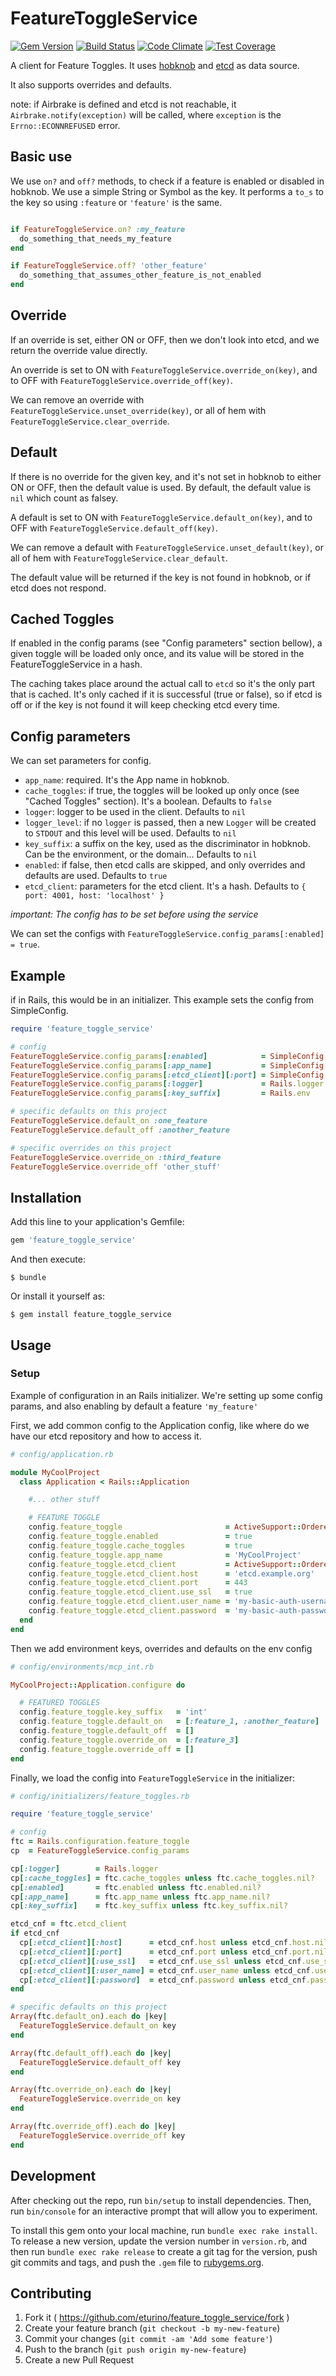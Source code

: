 # FeatureToggleService

[![Gem Version](https://badge.fury.io/rb/feature_toggle_service.svg)](http://badge.fury.io/rb/feature_toggle_service)
[![Build Status](https://travis-ci.org/eturino/feature_toggle_service.svg?branch=master)](https://travis-ci.org/eturino/feature_toggle_service)
[![Code Climate](https://codeclimate.com/github/eturino/feature_toggle_service/badges/gpa.svg)](https://codeclimate.com/github/eturino/feature_toggle_service)
[![Test Coverage](https://codeclimate.com/github/eturino/feature_toggle_service/badges/coverage.svg)](https://codeclimate.com/github/eturino/feature_toggle_service/coverage)

A client for Feature Toggles. It uses [hobknob](https://github.com/opentable/hobknob) and [etcd](https://github.com/coreos/etcd) as data source.

It also supports overrides and defaults.

note: if Airbrake is defined and etcd is not reachable, it `Airbrake.notify(exception)` will be called, where `exception` is the `Errno::ECONNREFUSED` error.

## Basic use

We use `on?` and `off?` methods, to check if a feature is enabled or disabled in hobknob. We use a simple String or Symbol as the key. It performs a `to_s` to the key so using `:feature` or `'feature'` is the same.

```ruby

if FeatureToggleService.on? :my_feature
  do_something_that_needs_my_feature
end

if FeatureToggleService.off? 'other_feature'
  do_something_that_assumes_other_feature_is_not_enabled
end

```

## Override

If an override is set, either ON or OFF, then we don't look into etcd, and we return the override value directly.
 
An override is set to ON with `FeatureToggleService.override_on(key)`, and to OFF with `FeatureToggleService.override_off(key)`.
 
We can remove an override with `FeatureToggleService.unset_override(key)`, or all of hem with `FeatureToggleService.clear_override`.


## Default

If there is no override for the given key, and it's not set in hobknob to either ON or OFF, then the default value is used. By default, the default value is `nil` which count as falsey.
 
A default is set to ON with `FeatureToggleService.default_on(key)`, and to OFF with `FeatureToggleService.default_off(key)`.
 
We can remove a default with `FeatureToggleService.unset_default(key)`, or all of hem with `FeatureToggleService.clear_default`.

The default value will be returned if the key is not found in hobknob, or if etcd does not respond.

## Cached Toggles

If enabled in the config params (see "Config parameters" section bellow), a given toggle will be loaded only once, and its value will be stored in the FeatureToggleService in a hash.

The caching takes place around the actual call to `etcd` so it's the only part that is cached. It's only cached if it is successful (true or false), so if etcd is off or if the key is not found it will keep checking etcd every time. 

## Config parameters

We can set parameters for config.

* `app_name`: required. It's the App name in hobknob.
* `cache_toggles`: if true, the toggles will be looked up only once (see "Cached Toggles" section). It's a boolean. Defaults to `false`
* `logger`: logger to be used in the client. Defaults to `nil`
* `logger_level`: if no `logger` is passed, then a new `Logger` will be created to `STDOUT` and this level will be used. Defaults to `nil` 
* `key_suffix`: a suffix on the key, used as the discriminator in hobknob. Can be the environment, or the domain...  Defaults to `nil`
* `enabled`: if false, then etcd calls are skipped, and only overrides and defaults are used. Defaults to `true`
* `etcd_client`: parameters for the etcd client. It's a hash. Defaults to `{ port: 4001, host: 'localhost' }`

*important: The config has to be set before using the service*

We can set the configs with `FeatureToggleService.config_params[:enabled] = true`.

 
## Example

if in Rails, this would be in an initializer. This example sets the config from SimpleConfig.

```ruby
require 'feature_toggle_service'

# config
FeatureToggleService.config_params[:enabled]            = SimpleConfig.for(:site).feature_toggle.enabled
FeatureToggleService.config_params[:app_name]           = SimpleConfig.for(:site).feature_toggle.app_name
FeatureToggleService.config_params[:etcd_client][:port] = SimpleConfig.for(:site).feature_toggle.etcd_client.port
FeatureToggleService.config_params[:logger]             = Rails.logger
FeatureToggleService.config_params[:key_suffix]         = Rails.env

# specific defaults on this project
FeatureToggleService.default_on :one_feature
FeatureToggleService.default_off :another_feature

# specific overrides on this project
FeatureToggleService.override_on :third_feature
FeatureToggleService.override_off 'other_stuff'
```

## Installation

Add this line to your application's Gemfile:

```ruby
gem 'feature_toggle_service'
```

And then execute:

    $ bundle

Or install it yourself as:

    $ gem install feature_toggle_service

## Usage

### Setup

Example of configuration in an Rails initializer. We're setting up some config params, and also enabling by default a feature `'my_feature'`


First, we add common config to the Application config, like where do we have our etcd repository and how to access it.

```ruby
# config/application.rb

module MyCoolProject
  class Application < Rails::Application

    #... other stuff

    # FEATURE TOGGLE
    config.feature_toggle                       = ActiveSupport::OrderedOptions.new
    config.feature_toggle.enabled               = true
    config.feature_toggle.cache_toggles         = true
    config.feature_toggle.app_name              = 'MyCoolProject'
    config.feature_toggle.etcd_client           = ActiveSupport::OrderedOptions.new
    config.feature_toggle.etcd_client.host      = 'etcd.example.org'
    config.feature_toggle.etcd_client.port      = 443
    config.feature_toggle.etcd_client.use_ssl   = true
    config.feature_toggle.etcd_client.user_name = 'my-basic-auth-username'
    config.feature_toggle.etcd_client.password  = 'my-basic-auth-password'
  end
end
```

Then we add environment keys, overrides and defaults on the env config

```ruby
# config/environments/mcp_int.rb

MyCoolProject::Application.configure do

  # FEATURED TOGGLES
  config.feature_toggle.key_suffix   = 'int'
  config.feature_toggle.default_on   = [:feature_1, :another_feature]
  config.feature_toggle.default_off  = []
  config.feature_toggle.override_on  = [:feature_3]
  config.feature_toggle.override_off = []
end

```

Finally, we load the config into `FeatureToggleService` in the initializer:

```ruby
# config/initializers/feature_toggles.rb

require 'feature_toggle_service'

# config
ftc = Rails.configuration.feature_toggle
cp  = FeatureToggleService.config_params

cp[:logger]        = Rails.logger
cp[:cache_toggles] = ftc.cache_toggles unless ftc.cache_toggles.nil?
cp[:enabled]       = ftc.enabled unless ftc.enabled.nil?
cp[:app_name]      = ftc.app_name unless ftc.app_name.nil?
cp[:key_suffix]    = ftc.key_suffix unless ftc.key_suffix.nil?

etcd_cnf = ftc.etcd_client
if etcd_cnf
  cp[:etcd_client][:host]      = etcd_cnf.host unless etcd_cnf.host.nil?
  cp[:etcd_client][:port]      = etcd_cnf.port unless etcd_cnf.port.nil?
  cp[:etcd_client][:use_ssl]   = etcd_cnf.use_ssl unless etcd_cnf.use_ssl.nil?
  cp[:etcd_client][:user_name] = etcd_cnf.user_name unless etcd_cnf.user_name.nil?
  cp[:etcd_client][:password]  = etcd_cnf.password unless etcd_cnf.password.nil?
end

# specific defaults on this project
Array(ftc.default_on).each do |key|
  FeatureToggleService.default_on key
end

Array(ftc.default_off).each do |key|
  FeatureToggleService.default_off key
end

Array(ftc.override_on).each do |key|
  FeatureToggleService.override_on key
end

Array(ftc.override_off).each do |key|
  FeatureToggleService.override_off key
end
```


## Development

After checking out the repo, run `bin/setup` to install dependencies. Then, run `bin/console` for an interactive prompt that will allow you to experiment.

To install this gem onto your local machine, run `bundle exec rake install`. To release a new version, update the version number in `version.rb`, and then run `bundle exec rake release` to create a git tag for the version, push git commits and tags, and push the `.gem` file to [rubygems.org](https://rubygems.org).

## Contributing

1. Fork it ( https://github.com/eturino/feature_toggle_service/fork )
2. Create your feature branch (`git checkout -b my-new-feature`)
3. Commit your changes (`git commit -am 'Add some feature'`)
4. Push to the branch (`git push origin my-new-feature`)
5. Create a new Pull Request
